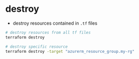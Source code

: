 # destroy

- destroy resources contained in `.tf` files

```sh
# destroy resources from all tf files
terraform destroy

# destroy specific resource
terraform destroy -target "azurerm_resource_group.my-rg"
```
